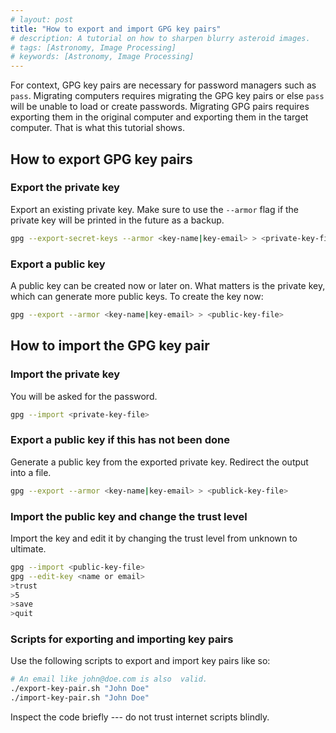 ```yaml
---
# layout: post
title: "How to export and import GPG key pairs"
# description: A tutorial on how to sharpen blurry asteroid images.
# tags: [Astronomy, Image Processing]
# keywords: [Astronomy, Image Processing]
---
```


For context, GPG key pairs are necessary for password managers such as `pass`.
Migrating computers requires migrating the GPG key pairs or else `pass` will be
unable to load or create passwords. Migrating GPG pairs requires exporting them
in the original computer and exporting them in the target computer. That is what
this tutorial shows.

## How to export GPG key pairs

### Export the private key

Export an existing private key. Make sure to use the `--armor` flag if the
private key will be printed in the future as a backup.

```bash
gpg --export-secret-keys --armor <key-name|key-email> > <private-key-file>
```

### Export a public key

A public key can be created now or later on. What matters is the private key,
which can generate more public keys. To create the key now:

```bash
gpg --export --armor <key-name|key-email> > <public-key-file>
```

## How to import the GPG key pair

### Import the private key

You will be asked for the password.

```bash
gpg --import <private-key-file>
```

### Export a public key if this has not been done

Generate a public key from the exported private key. Redirect the output into a
file.

```bash
gpg --export --armor <key-name|key-email> > <publick-key-file>
```

### Import the public key and change the trust level

Import the key and edit it by changing the trust level from unknown to ultimate.

```bash
gpg --import <public-key-file>
gpg --edit-key <name or email>
>trust
>5
>save
>quit
```

### Scripts for exporting and importing key pairs

Use the following scripts to export and import key pairs like so:

```bash
# An email like john@doe.com is also  valid.
./export-key-pair.sh "John Doe"
./import-key-pair.sh "John Doe"
```

Inspect the code briefly --- do not trust internet scripts blindly.

<script src="https://gist.github.com/Luis-Licea/b63bbd079288b6327bd119bf0bcd1277.js"></script>
